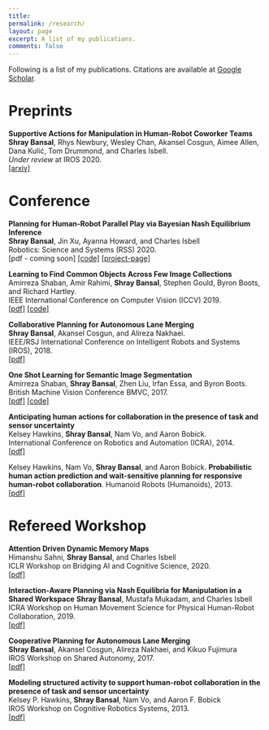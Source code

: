 ```yaml
---
title:
permalink: /research/
layout: page
excerpt: A list of my publications.
comments: false
---
```


Following is a list of my publications. Citations are available at [Google Scholar](https://scholar.google.com/citations?user=e-GEqxoAAAAJ&hl=en).

# Preprints
**Supportive Actions for Manipulation in Human-Robot Coworker Teams**  
**Shray Bansal**, Rhys Newbury, Wesley Chan, Akansel Cosgun, Aimee Allen, Dana Kulić, Tom Drummond, and Charles Isbell.  
*Under review* at IROS 2020.  
[[arxiv]](https://arxiv.org/abs/2005.00769)

# Conference
**Planning for Human-Robot Parallel Play via Bayesian Nash Equilibrium Inference**  
**Shray Bansal**, Jin Xu, Ayanna Howard, and Charles Isbell  
Robotics: Science and Systems (RSS) 2020.   
[pdf - coming soon] [[code]](https://github.com/shray/bayes-nash) [[project-page]](bayesnash)

**Learning to Find Common Objects Across Few Image Collections**  
Amirreza Shaban, Amir Rahimi, **Shray Bansal**, Stephen Gould, Byron Boots, and Richard Hartley.  
IEEE International Conference on Computer Vision (ICCV) 2019.   
[[pdf]](https://arxiv.org/pdf/1904.12936.pdf) [[code]](https://github.com/haamoon/finding_common_object)

**Collaborative Planning for Autonomous Lane Merging**  
**Shray Bansal**, Akansel Cosgun, and Alireza Nakhaei.  
IEEE/RSJ International Conference on Intelligent Robots and Systems (IROS), 2018.  
[[pdf]](https://arxiv.org/pdf/1808.02550.pdf)


**One Shot Learning for Semantic Image Segmentation**  
Amirreza Shaban, **Shray Bansal**, Zhen Liu, Irfan Essa, and Byron Boots.  
British Machine Vision Conference BMVC, 2017.  
[[pdf]](https://arxiv.org/pdf/1709.03410) [[code]](https://github.com/lzzcd001/OSLSM)

**Anticipating human actions for collaboration in the presence of task and sensor uncertainty**  
Kelsey Hawkins, **Shray Bansal**, Nam Vo, and Aaron Bobick.  
International Conference on Robotics and Automation (ICRA), 2014.  
[[pdf]](http://www.prism.gatech.edu/~sbansal34/media/pdf/icra2014.pdf)

Kelsey Hawkins, Nam Vo, **Shray Bansal**, and Aaron Bobick. **Probabilistic human action prediction and wait-sensitive planning for responsive human-robot collaboration**. Humanoid Robots (Humanoids), 2013.   
[[pdf]](http://www.prism.gatech.edu/~sbansal34/media/pdf/humanoids13.pdf)


# Refereed Workshop

**Attention Driven Dynamic Memory Maps**  
Himanshu Sahni, **Shray Bansal**, and Charles Isbell  
ICLR Workshop on Bridging AI and Cognitive Science, 2020.  
[[pdf]](https://baicsworkshop.github.io/pdf/BAICS_18.pdf)

**Interaction-Aware Planning via Nash Equilibria for Manipulation in a Shared Workspace**
**Shray Bansal**, Mustafa Mukadam, and Charles Isbell  
ICRA Workshop on Human Movement Science for Physical Human-Robot Collaboration, 2019.  
[[pdf]](http://hms2019icra.mit.edu/wp-content/uploads/2019/05/Bansal.pdf)

**Cooperative Planning for Autonomous Lane Merging**  
**Shray Bansal**, Akansel Cosgun, Alireza Nakhaei, and Kikuo Fujimura  
IROS Workshop on Shared Autonomy, 2017.   
[[pdf]](https://aiweb.techfak.uni-bielefeld.de/iros2017_workshop_shared_autonomy/bansal\%20Cooperative\%20Planning\%20for\%20Autonomous\%20Lane\%20Merging.pdf)

**Modeling structured activity to support human-robot collaboration in the presence of task and sensor uncertainty**  
Kelsey P. Hawkins, **Shray Bansal**, Nam Vo, and Aaron F. Bobick  
IROS Workshop on Cognitive Robotics Systems, 2013.  
[[pdf]](href{http://www.prism.gatech.edu/~sbansal34/media/pdf/iros13_ws.pdf)
